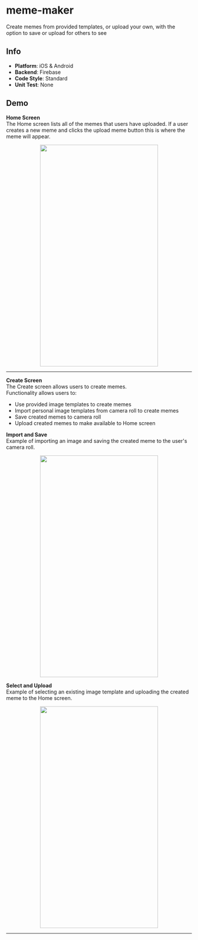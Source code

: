 # meme-maker
Create memes from provided templates, or upload your own, with the option to save or upload for others to see

Info
---
* **Platform**: iOS & Android
* **Backend**: Firebase
* **Code Style**: Standard
* **Unit Test**: None

Demo
---
**Home Screen** <br /> 
The Home screen lists all of the memes that users have uploaded. If a user creates a new meme and clicks the upload meme button
this is where the meme will appear.

<p align="center">
  <img src="https://github.com/wbrown22/meme-maker/blob/master/demo/HomeScreen.gif" width="320px" height="600px" />
</p>

---
**Create Screen** <br /> 
The Create screen allows users to create memes. <br /> 
Functionality allows users to: <br /> 
* Use provided image templates to create memes
* Import personal image templates from camera roll to create memes
* Save created memes to camera roll
* Upload created memes to make available to Home screen<br /> 

**Import and Save** <br /> 
  Example of importing an image and saving the created meme to the user's camera roll. <br /> 
  
  <p align="center">
    <img src="https://github.com/wbrown22/meme-maker/blob/master/demo/ImportAndSave.gif" width="320px" height="600px" /> 
  </p>
 
 **Select and Upload** <br /> 
 Example of selecting an existing image template and uploading the created meme to the Home screen. <br /> 
 
 <p align="center">
    <img src="https://github.com/wbrown22/meme-maker/blob/master/demo/SelectAndUpload.gif" width="320px" height="600px" /> 
 </p>
 
 ---
 
 



